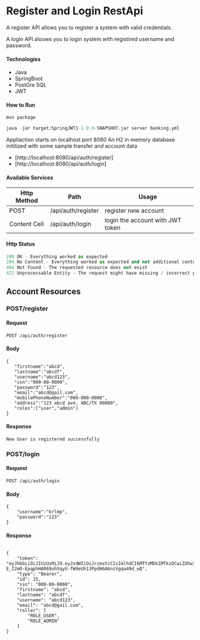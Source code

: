 # Register and Login RestApi
A register API allows you to register a system with valid credentials.

A login API aloows you to login system with registired username and password.

#### Technologies
- Java
- SpringBoot
- PostGre SQL
- JWT

#### How to Run
```python
mvn package

java -jar target/SpringJWT1-1.0.0-SNAPSHOT.jar server banking.yml

```

Appliaction starts on localhost port 8080 An H2 in memory database initilized with some sample transfer and account data 

- [http://localhost:8080/api/auth/register]
- [http://localhost:8080/api/auth/login]

#### Available Services

| Http Method   |    Path             |   Usage    |
| ------------- | -------------       | ---------- |
| POST          | /api/auth/register  |  register new account          |
| Content Cell  | /api/auth/login     |  login the account with JWT token          |

#### Http Status
``` python
200 OK - Everything worked as expected
204 No Content - Everything worked as expected and not additional content was sent back
404 Not Found - The requested resource does not exist
422 Unprocessable Entity - The request might have missing / incorrect parameters or failed certain conditions
```

## Account Resources
### POST/register

#### Request
``` pyhton
POST /api/auth/register
```

#### Body
``` pyhton
{
   "firstname":"abcd",
   "lastname":"abcdf",
   "username":"abcd123",
   "ssn":"000-00-0000",
   "password":"123",
   "email":"abcd@gail.com",
   "mobilePhoneNumber":"000-000-0000",
   "address":"123 abcd ave. ABC/TX 00000",
   "roles":["user","admin"]
}
```

#### Response
``` pyhton
New User is registered successfully
```

### POST/login

#### Request
``` pyhton
POST /api/auth/login
```

#### Body
``` pyhton
{
    "username":"krlmp",
    "password":"123"
}
```

#### Response
``` pyhton

{
    "token": "eyJhbGciOiJIUzUxMiJ9.eyJzdWIiOiJrcmxtcCIsImlhdCI6MTYzMDk1MTkzOCwiZXhwIjoxNjMxMDM4MzM4fQ.1x7HxG675zL68FrtNa9HUPqM5uGlDsD94c-E_I2mO-EpqphHAR69xhVqyU-fWdeUh13PpdH6A6nzVgqa49d_wQ",
    "type": "Bearer",
    "id": 15,
    "ssn": "000-00-0000",
    "firstname": "abcd",
    "lastname": "abcdf",
    "username": "abcd123",
    "email": "abcd@gail.com",
    "roller": [
        "ROLE_USER",
        "ROLE_ADMIN"
    ]
}

```




